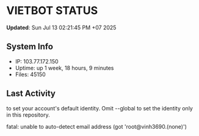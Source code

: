 # VIETBOT STATUS
**Updated**: Sun Jul 13 02:21:45 PM +07 2025

## System Info
- IP: 103.77.172.150
- Uptime: up 1 week, 18 hours, 9 minutes
- Files: 45150

## Last Activity

to set your account's default identity.
Omit --global to set the identity only in this repository.

fatal: unable to auto-detect email address (got 'root@vinh3690.(none)')
